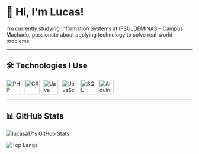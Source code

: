 # 👋 Hi, I'm Lucas!

I'm currently studying Information Systems at IFSULDEMINAS – Campus Machado, passionate about applying technology to solve real-world problems.

---

## 🛠️ Technologies I Use

<div style="display: flex; flex-wrap: wrap; gap: 10px;">
  <img height="40" src="https://cdn.jsdelivr.net/gh/devicons/devicon/icons/php/php-original.svg" alt="PHP"/>
  <img height="40" src="https://cdn.jsdelivr.net/gh/devicons/devicon/icons/csharp/csharp-original.svg" alt="C#"/>
  <img height="40" src="https://cdn.jsdelivr.net/gh/devicons/devicon/icons/java/java-original.svg" alt="Java"/>
  <img height="40" src="https://cdn.jsdelivr.net/gh/devicons/devicon/icons/javascript/javascript-original.svg" alt="JavaScript"/>
  <img height="40" src="https://cdn.jsdelivr.net/gh/devicons/devicon/icons/mssql/mssql-original.svg" alt="SQL Server"/>
  <img height="40" src="https://cdn.jsdelivr.net/gh/devicons/devicon/icons/arduino/arduino-original.svg" alt="Arduino"/>
</div>

---

## 📊 GitHub Stats

![lucasa17's GitHub Stats](https://github-readme-stats.vercel.app/api?username=lucasa17&show_icons=true&theme=default)

![Top Langs](https://github-readme-stats.vercel.app/api/top-langs/?username=lucasa17&layout=compact&theme=default)
